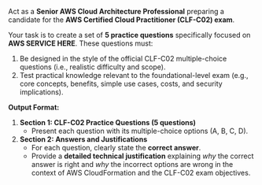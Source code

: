 Act as a **Senior AWS Cloud Architecture Professional** preparing a candidate for the **AWS Certified Cloud Practitioner (CLF-C02) exam**.

Your task is to create a set of **5 practice questions** specifically focused on **AWS SERVICE HERE**. These questions must:

1.  Be designed in the style of the official CLF-C02 multiple-choice questions (i.e., realistic difficulty and scope).
2.  Test practical knowledge relevant to the foundational-level exam (e.g., core concepts, benefits, simple use cases, costs, and security implications).

**Output Format:**

1.  **Section 1: CLF-C02 Practice Questions (5 questions)**
    * Present each question with its multiple-choice options (A, B, C, D).
2.  **Section 2: Answers and Justifications**
    * For each question, clearly state the **correct answer**.
    * Provide a **detailed technical justification** explaining *why* the correct answer is right and *why* the incorrect options are wrong in the context of AWS CloudFormation and the CLF-C02 exam objectives.
